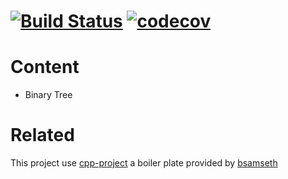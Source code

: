 # [![Build Status](https://dev.azure.com/rodrigosanabria22/krosf/_apis/build/status/krosf-university.EDNL?branchName=master)](https://dev.azure.com/rodrigosanabria22/krosf/_build/latest?definitionId=18&branchName=master) [![codecov](https://codecov.io/gh/krosf-university/EDNL/branch/master/graph/badge.svg)](https://codecov.io/gh/krosf-university/EDNL)

# Content

- Binary Tree

# Related

This project use [cpp-project](https://github.com/bsamseth/cpp-project) a boiler plate provided by [bsamseth](https://github.com/bsamseth)
